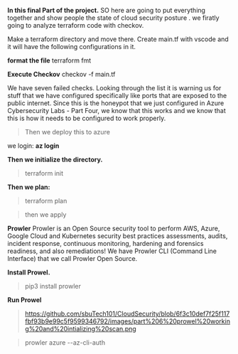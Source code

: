 **In this final Part of the project.**
SO here are going to put everything together and show people the state of cloud security posture .
we firatly going to analyze terraform code with checkov.

Make a terraform directory and move there.
Create main.tf with vscode
and it will have the following configurations in it.

**format the file**
terraform fmt

**Execute Checkov**
checkov -f main.tf

We have seven failed checks.  Looking through the list it is warning us for stuff that we have configured specifically like ports that are exposed to the public internet.  Since this is the honeypot that we just configured in
Azure Cybersecurity Labs - Part Four, we know that this works and we know that this is how it needs to be configured to work properly.  

>Then we deploy this to azure

we login: **az login**

**Then we initialize the directory.**
>terraform init

**Then we plan:**

>terraform plan

>then we apply

**Prowler**
Prowler is an Open Source security tool to perform AWS, Azure, Google Cloud and Kubernetes security best practices assessments, audits, incident response, continuous monitoring, hardening and forensics readiness, and also remediations! 
We have Prowler CLI (Command Line Interface) that we call Prowler Open Source.

**Install Prowel.**

>pip3 install prowler

**Run Prowel** 
>https://github.com/sbuTech101/CloudSecurity/blob/6f3c10def7f25f117fbf93b9e99c5f9599346792/images/part%206%20prowel%20working%20and%20intializing%20scan.png

>prowler azure --az-cli-auth

